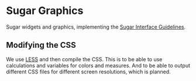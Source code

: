 Sugar Graphics
==============

Sugar widgets and graphics, implementing the [Sugar Interface
Guidelines](http://wiki.sugarlabs.org/go/Human_Interface_Guidelines).

Modifying the CSS
-----------------

We use [LESS](http://lesscss.org) and then compile the CSS.  This is
to be able to use calculations and variables for colors and measures.
And to be able to output different CSS files for different screen
resolutions, which is planned.
